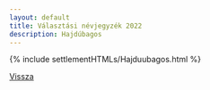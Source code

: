 ```yaml
---
layout: default
title: Választási névjegyzék 2022
description: Hajdúbagos
---
```


{% include settlementHTMLs/Hajduubagos.html %}

[Vissza](../)